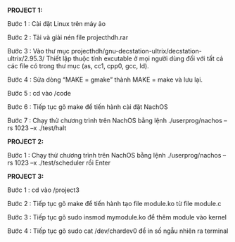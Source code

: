 **PROJECT 1:**

Bước 1 : Cài đặt Linux trên máy ảo

Bước 2 : Tải và giải nén file projecthdh.rar

Bước 3 : Vào thư mục projecthdh/gnu-decstation-ultrix/decstation-ultrix/2.95.3/  Thiết lập thuộc tính excutable ở mọi người dùng đối với tất cả các file có trong thư mục (as, cc1, cpp0, gcc, ld).

Bước 4 : Sửa dòng “MAKE = gmake” thành MAKE = make và lưu lại.

Bước 5 : cd vào /code 

Bước 6 : Tiếp tục gõ make để tiến hành cài đặt NachOS 

Bước 7 : Chạy thử chương trình trên NachOS bằng lệnh  ./userprog/nachos –rs 1023 –x ./test/halt 

**PROJECT 2:**

Bước 1 : Chạy thử chương trình trên NachOS bằng lệnh  ./userprog/nachos –rs 1023 –x ./test/scheduler rồi Enter

**PROJECT 3:**

Bước 1 : cd vào /project3

Bước 2 : Tiếp tục gõ make để tiến hành tạo file module.ko từ file module.c

Bước 3 : Tiếp tục gõ sudo insmod mymodule.ko để thêm module vào kernel

Bước 4 : Tiếp tục gõ sudo cat /dev/chardev0 để in số ngẫu nhiên ra terminal
